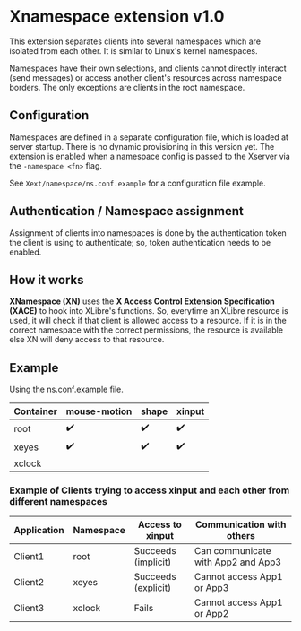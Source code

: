 Xnamespace extension v1.0
=========================

This extension separates clients into several namespaces which are isolated from each other.
It is similar to Linux's kernel namespaces.

Namespaces have their own selections, and clients cannot directly interact
(send messages) or access another client's resources across namespace borders.
The only exceptions are clients in the root namespace.

Configuration
-------------

Namespaces are defined in a separate configuration file, which is loaded at
server startup.
There is no dynamic provisioning in this version yet.
The extension is enabled when a namespace config is passed to the Xserver via the
`-namespace <fn>` flag.

See `Xext/namespace/ns.conf.example` for a configuration file example.

Authentication / Namespace assignment
-------------------------------------

Assignment of clients into namespaces is done by the authentication token the
client is using to authenticate; so, token authentication needs to be enabled.


How it works
---------------

**XNamespace (XN)** uses the **X Access Control Extension Specification (XACE)** to hook into XLibre's functions.
So, everytime an XLibre resource is used, it will check if that client is allowed access to a resource.
If it is in the correct namespace with the correct permissions, the resource is available else XN will
deny access to that resource.

Example
------------
Using the ns.conf.example file.

| Container | mouse-motion | shape | xinput |
|-----------|--------------|-------|--------|
| root      | ✔️           | ✔️    | ✔️     |
| xeyes     | ✔️           | ✔️    | ✔️     |
| xclock    |              |       |        |

### Example of Clients trying to access xinput and each other from different namespaces

| Application | Namespace | Access to xinput    | Communication with others          |
|-------------|-----------|---------------------|------------------------------------|
| Client1     | root      | Succeeds (implicit) | Can communicate with App2 and App3 |
| Client2     | xeyes     | Succeeds (explicit) | Cannot access App1 or App3         |
| Client3     | xclock    | Fails               | Cannot access App1 or App2         |